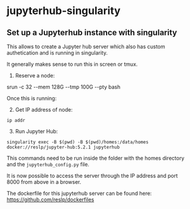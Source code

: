 # jupyterhub-singularity

## Set up a Jupyterhub instance with singularity

This allows to create a Jupyter hub server which also has custom authetication and is running in singularity.

It generally makes sense to run this in screen or tmux.

1. Reserve a node:

srun -c 32 --mem 128G --tmp 100G --pty bash 

Once this is running:

2. Get IP address of node:

```
ip addr
```

3. Run Jupyter Hub:

```
singularity exec -B $(pwd) -B $(pwd)/homes:/data/homes docker://reslp/jupyter-hub:5.2.1 jupyterhub
```

This commands need to be run inside the folder with the homes directory and the `jupyterhub_config.py` file.

It is now possible to access the server through the IP address and port 8000 from above in a browser.

The dockerfile for this jupyterhub server can be found here: https://github.com/reslp/dockerfiles

